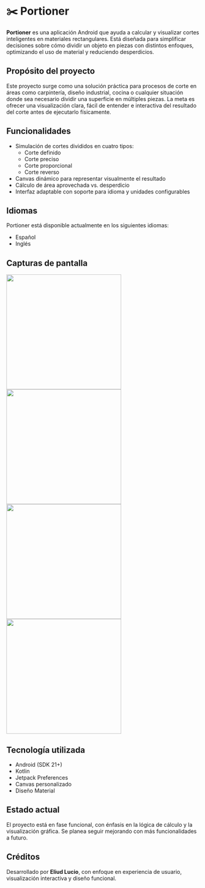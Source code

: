 # ✂️ Portioner

**Portioner** es una aplicación Android que ayuda a calcular y visualizar cortes inteligentes en materiales rectangulares. Está diseñada para simplificar decisiones sobre cómo dividir un objeto en piezas con distintos enfoques, optimizando el uso de material y reduciendo desperdicios.

## Propósito del proyecto

Este proyecto surge como una solución práctica para procesos de corte en áreas como carpintería, diseño industrial, cocina o cualquier situación donde sea necesario dividir una superficie en múltiples piezas. La meta es ofrecer una visualización clara, fácil de entender e interactiva del resultado del corte antes de ejecutarlo físicamente.

## Funcionalidades

- Simulación de cortes divididos en cuatro tipos:
  - Corte definido
  - Corte preciso
  - Corte proporcional
  - Corte reverso
- Canvas dinámico para representar visualmente el resultado
- Cálculo de área aprovechada vs. desperdicio
- Interfaz adaptable con soporte para idioma y unidades configurables

## Idiomas

Portioner está disponible actualmente en los siguientes idiomas: 
- Español
- Inglés

## Capturas de pantalla

<p float="left">
  <img src="images/example_1.png" width="300"/>
  <img src="images/example_2.png" width="300"/>
  <img src="images/example_3.png" width="300"/>
  <img src="images/example_4.png" width="300"/>
</p>

## Tecnología utilizada

- Android (SDK 21+)
- Kotlin
- Jetpack Preferences
- Canvas personalizado
- Diseño Material

## Estado actual

El proyecto está en fase funcional, con énfasis en la lógica de cálculo y la visualización gráfica. Se planea seguir mejorando con más funcionalidades a futuro.

## Créditos

Desarrollado por **Eliud Lucio**, con enfoque en experiencia de usuario, visualización interactiva y diseño funcional.
